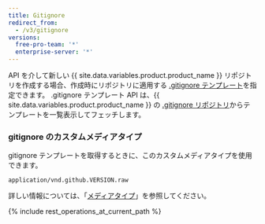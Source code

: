 ```yaml
---
title: Gitignore
redirect_from:
  - /v3/gitignore
versions:
  free-pro-team: '*'
  enterprise-server: '*'
---
```


API を介して新しい {{ site.data.variables.product.product_name }} リポジトリを作成する場合、作成時にリポジトリに適用する [.gitignore テンプレート](/github/using-git/ignoring-files)を指定できます。 .gitignore テンプレート API は、{{ site.data.variables.product.product_name }} の [.gitignore リポジトリ](https://github.com/github/gitignore)からテンプレートを一覧表示してフェッチします。

### gitignore のカスタムメディアタイプ

gitignore テンプレートを取得するときに、このカスタムメディアタイプを使用できます。

    application/vnd.github.VERSION.raw

詳しい情報については、「[メディアタイプ](/rest/overview/media-types)」を参照してください。

{% include rest_operations_at_current_path %}
